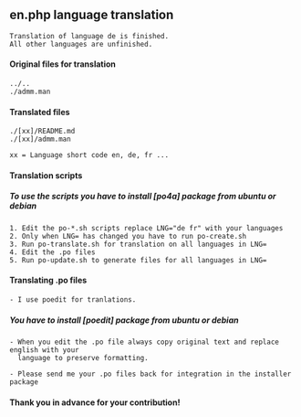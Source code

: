 ## en.php language translation

    Translation of language de is finished.
    All other languages are unfinished.

#### Original files for translation
    ../..
    ./admm.man

#### Translated files
    ./[xx]/README.md
    ./[xx]/admm.man

    xx = Language short code en, de, fr ...

#### Translation scripts
#####    To use the scripts you have to install [po4a] package from ubuntu or debian

    1. Edit the po-*.sh scripts replace LNG="de fr" with your languages
    2. Only when LNG= has changed you have to run po-create.sh
    3. Run po-translate.sh for translation on all languages in LNG=
    4. Edit the .po files
    5. Run po-update.sh to generate files for all languages in LNG=

#### Translating .po files
    - I use poedit for tranlations.
#####    You have to install [poedit]  package from ubuntu or debian
    - When you edit the .po file always copy original text and replace english with your
      language to preserve formatting.

    - Please send me your .po files back for integration in the installer package

#### Thank you in advance for your contribution!
